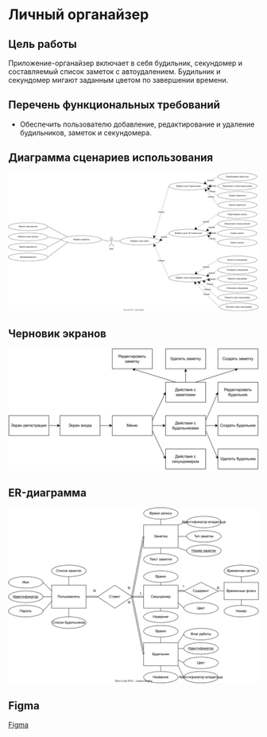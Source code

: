 # Личный органайзер
## Цель работы
Приложение-органайзер включает в себя будильник, секундомер и составляемый список заметок с автоудалением. Будильник и секундомер мигают заданным цветом по завершении времени.

## Перечень функциональных требований
- Обеспечить пользователю добавление, редактирование и удаление будильников, заметок и секундомера.

## Диаграмма сценариев использования
![Лаба-Сценарии использования](%D0%98%D0%B7%D0%BE%D0%B1%D1%80%D0%B0%D0%B6%D0%B5%D0%BD%D0%B8%D1%8F/%D0%9B%D0%B0%D0%B1%D0%B0-%D0%A1%D1%86%D0%B5%D0%BD%D0%B0%D1%80%D0%B8%D0%B8%20%D0%B8%D1%81%D0%BF%D0%BE%D0%BB%D1%8C%D0%B7%D0%BE%D0%B2%D0%B0%D0%BD%D0%B8%D1%8F.svg)

## Черновик экранов
![Черновик экранов](%D0%98%D0%B7%D0%BE%D0%B1%D1%80%D0%B0%D0%B6%D0%B5%D0%BD%D0%B8%D1%8F/uidrafts.svg)

## ER-диаграмма
![Лаба-ER-диаграмма предметной области](%D0%98%D0%B7%D0%BE%D0%B1%D1%80%D0%B0%D0%B6%D0%B5%D0%BD%D0%B8%D1%8F/%D0%9B%D0%B0%D0%B1%D0%B0-ER-%D0%B4%D0%B8%D0%B0%D0%B3%D1%80%D0%B0%D0%BC%D0%BC%D0%B0%20%D0%BF%D1%80%D0%B5%D0%B4%D0%BC%D0%B5%D1%82%D0%BD%D0%BE%D0%B9%20%D0%BE%D0%B1%D0%BB%D0%B0%D1%81%D1%82%D0%B8.svg)

## Figma
[Figma](https://www.figma.com/file/4mOm61NKtNfco7FJhXMUOd/%D0%92%D0%B5%D0%B1?node-id=0%3A1&t=k1s87qJOV1v7XnKS-0)
